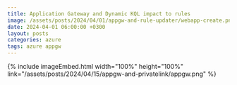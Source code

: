 ```yaml
---
title: Application Gateway and Dynamic KQL impact to rules
image: /assets/posts/2024/04/01/appgw-and-rule-updater/webapp-create.png
date: 2024-04-01 06:00:00 +0300
layout: posts
categories: azure
tags: azure appgw
---
```


<!--

-->

{% include imageEmbed.html width="100%" height="100%" link="/assets/posts/2024/04/15/appgw-and-privatelink/appgw.png" %}
